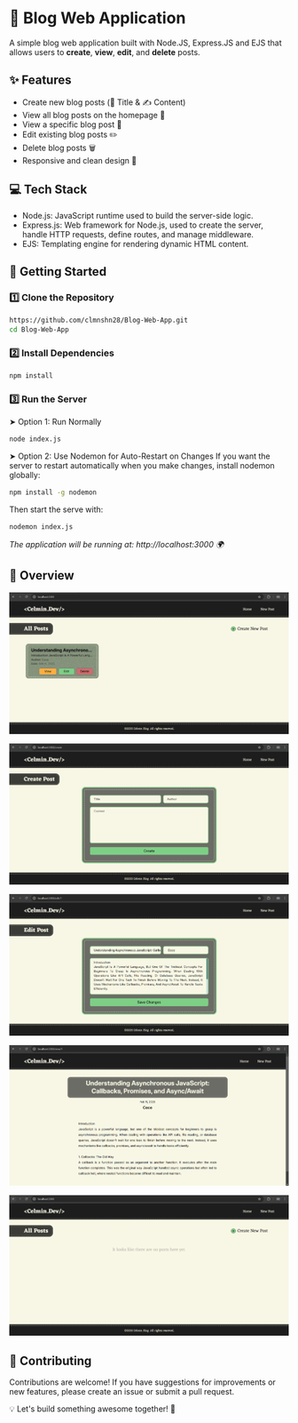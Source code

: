 # 🌟 Blog Web Application
A simple blog web application built with Node.JS, Express.JS and EJS that allows users to **create**, **view**, **edit**, and **delete** posts.

## ✨ Features
-  Create new blog posts (📰 Title & ✍️ Content)  
-  View all blog posts on the homepage 📃  
-  View a specific blog post 🧐  
-  Edit existing blog posts ✏️  
-  Delete blog posts 🗑️  
-  Responsive and clean design 🎨  



## 💻 Tech Stack
- Node.js: JavaScript runtime used to build the server-side logic.
- Express.js: Web framework for Node.js, used to create the server, handle HTTP requests, define routes, and manage middleware.
- EJS: Templating engine for rendering dynamic HTML content.


## 🚀 Getting Started
### 1️⃣ Clone the Repository
```bash
https://github.com/clmnshn28/Blog-Web-App.git
cd Blog-Web-App
```
### 2️⃣ Install Dependencies
```bash
npm install
```
### 3️⃣ Run the Server
➤ Option 1: Run Normally
``` bash
node index.js
```
➤ Option 2: Use Nodemon for Auto-Restart on Changes
If you want the server to restart automatically when you make changes, install nodemon globally:
```bash
npm install -g nodemon
```
Then start the serve with:
```bash
nodemon index.js

```

*The application will be running at: http://localhost:3000 🌍*

## 👀 Overview

![Home Page](public/images/image1.png)

![Create Blog Page](public/images/image2.png)

![Edit Blog Page](public/images/image3.png)

![View Blog Page](public/images/image4.png)

![Delete Blog ](public/images/image5.png)


## 🤝 Contributing
Contributions are welcome! If you have suggestions for improvements or new features, please create an issue or submit a pull request.

💡 Let's build something awesome together! 🚀

